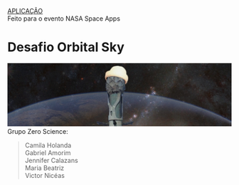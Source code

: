 <a> [APLICAÇÃO](https://5f7ab4b33c9b703646bfab8f--brave-knuth-956e78.netlify.app/) </a>\
Feito para o evento NASA Space Apps

# Desafio Orbital Sky
![alt text](https://github.com/Mirajenni/orbital-sky-challenge/blob/master/teamLogo.jpg?raw=true)
Grupo Zero Science:
>Camila Holanda\
Gabriel Amorim\
Jennifer Calazans\
Maria Beatriz\
Victor Nicéas
